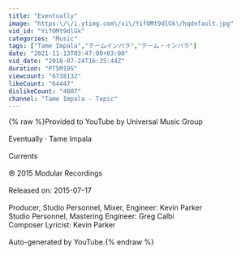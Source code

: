 ```yaml
---
title: "Eventually"
image: "https:\/\/i.ytimg.com\/vi\/YifOMt9dlGk\/hqdefault.jpg"
vid_id: "YifOMt9dlGk"
categories: "Music"
tags: ["Tame Impala","テームインパラ","テーム・インパラ"]
date: "2021-11-13T03:47:00+03:00"
vid_date: "2018-07-24T16:35:44Z"
duration: "PT5M19S"
viewcount: "6738132"
likeCount: "64447"
dislikeCount: "4807"
channel: "Tame Impala - Topic"
---
```

{% raw %}Provided to YouTube by Universal Music Group<br /><br />Eventually · Tame Impala<br /><br />Currents<br /><br />℗ 2015 Modular Recordings<br /><br />Released on: 2015-07-17<br /><br />Producer, Studio  Personnel, Mixer, Engineer: Kevin Parker<br />Studio  Personnel, Mastering  Engineer: Greg Calbi<br />Composer  Lyricist: Kevin Parker<br /><br />Auto-generated by YouTube.{% endraw %}
